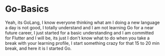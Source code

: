 # Go-Basics
Yeah, its GoLang, I know everyone thinking what am I doing a new language a day is not good, I totally understand and I am not learning Go for a near future career, I just started for a basic understanding and I am committed for Flutter and I will be, its just I don't know what to do when you take a break with your learning profile, I start something crazy for that 15 to 20 min break, and here it is I started Go.
